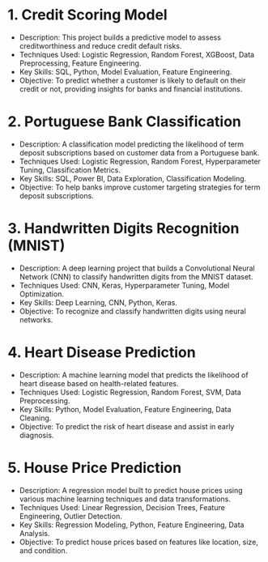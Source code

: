 # 1. Credit Scoring Model
* Description: This project builds a predictive model to assess creditworthiness and reduce credit default risks.
* Techniques Used: Logistic Regression, Random Forest, XGBoost, Data Preprocessing, Feature Engineering.
* Key Skills: SQL, Python, Model Evaluation, Feature Engineering.
* Objective: To predict whether a customer is likely to default on their credit or not, providing insights for banks and financial institutions.
# 2. Portuguese Bank Classification
* Description: A classification model predicting the likelihood of term deposit subscriptions based on customer data from a Portuguese bank.
* Techniques Used: Logistic Regression, Random Forest, Hyperparameter Tuning, Classification Metrics.
* Key Skills: SQL, Power BI, Data Exploration, Classification Modeling.
* Objective: To help banks improve customer targeting strategies for term deposit subscriptions.
# 3. Handwritten Digits Recognition (MNIST)
* Description: A deep learning project that builds a Convolutional Neural Network (CNN) to classify handwritten digits from the MNIST dataset.
* Techniques Used: CNN, Keras, Hyperparameter Tuning, Model Optimization.
* Key Skills: Deep Learning, CNN, Python, Keras.
* Objective: To recognize and classify handwritten digits using neural networks.
# 4. Heart Disease Prediction
* Description: A machine learning model that predicts the likelihood of heart disease based on health-related features.
* Techniques Used: Logistic Regression, Random Forest, SVM, Data Preprocessing.
* Key Skills: Python, Model Evaluation, Feature Engineering, Data Cleaning.
* Objective: To predict the risk of heart disease and assist in early diagnosis.
# 5. House Price Prediction
* Description: A regression model built to predict house prices using various machine learning techniques and data transformations.
* Techniques Used: Linear Regression, Decision Trees, Feature Engineering, Outlier Detection.
* Key Skills: Regression Modeling, Python, Feature Engineering, Data Analysis.
* Objective: To predict house prices based on features like location, size, and condition.
